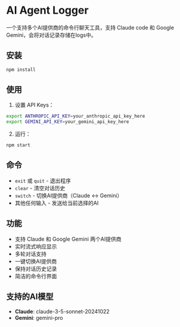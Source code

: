 # AI Agent Logger 

一个支持多个AI提供商的命令行聊天工具，支持 Claude code 和 Google Gemini，会将对话记录存储在logs中。

## 安装

```bash
npm install
```

## 使用

1. 设置 API Keys：
```bash
export ANTHROPIC_API_KEY=your_anthropic_api_key_here
export GEMINI_API_KEY=your_gemini_api_key_here
```

2. 运行：
```bash
npm start
```

## 命令

- `exit` 或 `quit` - 退出程序
- `clear` - 清空对话历史
- `switch` - 切换AI提供商（Claude ↔ Gemini）
- 其他任何输入 - 发送给当前选择的AI

## 功能

- 支持 Claude 和 Google Gemini 两个AI提供商
- 实时流式响应显示
- 多轮对话支持
- 一键切换AI提供商
- 保持对话历史记录
- 简洁的命令行界面

## 支持的AI模型

- **Claude**: claude-3-5-sonnet-20241022
- **Gemini**: gemini-pro